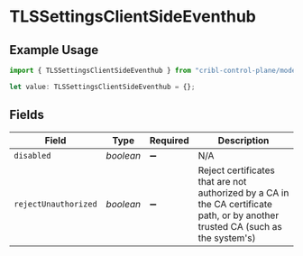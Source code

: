 # TLSSettingsClientSideEventhub

## Example Usage

```typescript
import { TLSSettingsClientSideEventhub } from "cribl-control-plane/models/operations";

let value: TLSSettingsClientSideEventhub = {};
```

## Fields

| Field                                                                                                                           | Type                                                                                                                            | Required                                                                                                                        | Description                                                                                                                     |
| ------------------------------------------------------------------------------------------------------------------------------- | ------------------------------------------------------------------------------------------------------------------------------- | ------------------------------------------------------------------------------------------------------------------------------- | ------------------------------------------------------------------------------------------------------------------------------- |
| `disabled`                                                                                                                      | *boolean*                                                                                                                       | :heavy_minus_sign:                                                                                                              | N/A                                                                                                                             |
| `rejectUnauthorized`                                                                                                            | *boolean*                                                                                                                       | :heavy_minus_sign:                                                                                                              | Reject certificates that are not authorized by a CA in the CA certificate path, or by another trusted CA (such as the system's) |